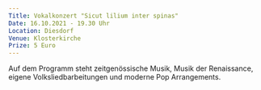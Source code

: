```yaml
---
Title: Vokalkonzert "Sicut lilium inter spinas"
Date: 16.10.2021 - 19.30 Uhr
Location: Diesdorf
Venue: Klosterkirche
Prize: 5 Euro
---
```


Auf dem Programm steht zeitgenössische Musik, Musik der Renaissance, eigene Volksliedbarbeitungen und moderne Pop Arrangements.